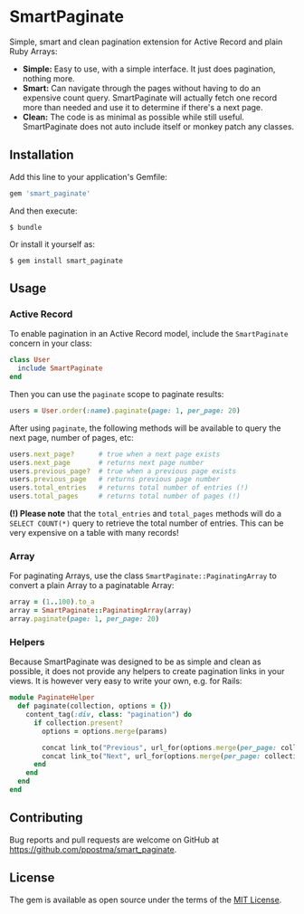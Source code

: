 # SmartPaginate

Simple, smart and clean pagination extension for Active Record and plain Ruby Arrays:

- **Simple:** Easy to use, with a simple interface. It just does pagination, nothing more.
- **Smart:** Can navigate through the pages without having to do an expensive count query. SmartPaginate will actually fetch one record more than needed and use it to determine if there's a next page.
- **Clean:** The code is as minimal as possible while still useful. SmartPaginate does not auto include itself or monkey patch any classes.

## Installation

Add this line to your application's Gemfile:

```ruby
gem 'smart_paginate'
```

And then execute:

    $ bundle

Or install it yourself as:

    $ gem install smart_paginate

## Usage

### Active Record

To enable pagination in an Active Record model, include the `SmartPaginate` concern in your class:

```ruby
class User
  include SmartPaginate
end
```

Then you can use the `paginate` scope to paginate results:

```ruby
users = User.order(:name).paginate(page: 1, per_page: 20)
```

After using `paginate`, the following methods will be available to query the next page, number of pages, etc:

```ruby
users.next_page?      # true when a next page exists
users.next_page       # returns next page number
users.previous_page?  # true when a previous page exists
users.previous_page   # returns previous page number
users.total_entries   # returns total number of entries (!)
users.total_pages     # returns total number of pages (!)
```

**(!) Please note** that the `total_entries` and `total_pages` methods will do a `SELECT COUNT(*)` query to retrieve the total number of entries. This can be very expensive on a table with many records!

### Array

For paginating Arrays, use the class `SmartPaginate::PaginatingArray` to convert a plain Array to a paginatable Array:

```ruby
array = (1..100).to_a
array = SmartPaginate::PaginatingArray(array)
array.paginate(page: 1, per_page: 20)
```

### Helpers

Because SmartPaginate was designed to be as simple and clean as possible, it does not provide any helpers to create pagination links in your views. It is however very easy to write your own, e.g. for Rails:

```ruby
module PaginateHelper
  def paginate(collection, options = {})
    content_tag(:div, class: "pagination") do
      if collection.present?
        options = options.merge(params)

        concat link_to("Previous", url_for(options.merge(per_page: collection.per_page, page: collection.previous_page)), class: "previous_page") if collection.previous_page?
        concat link_to("Next", url_for(options.merge(per_page: collection.per_page, page: collection.next_page)), class: "next_page") if collection.next_page?
      end
    end
  end
end
```


## Contributing

Bug reports and pull requests are welcome on GitHub at https://github.com/ppostma/smart_paginate.


## License

The gem is available as open source under the terms of the [MIT License](http://opensource.org/licenses/MIT).


